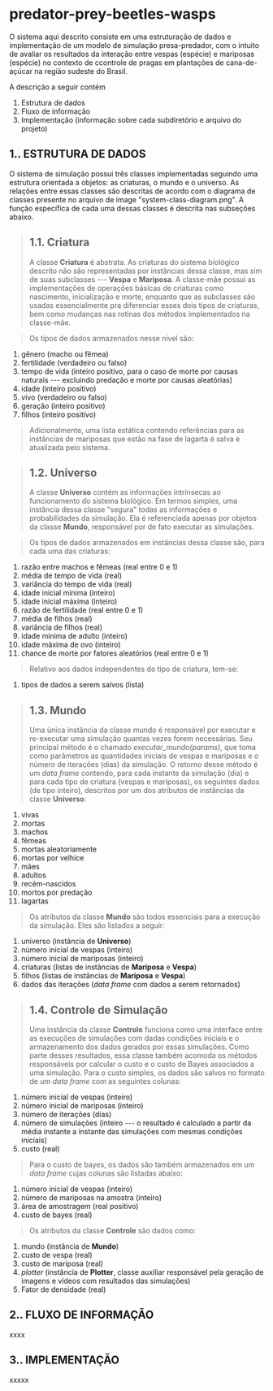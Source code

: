 # predator-prey-beetles-wasps

O sistema aqui descrito consiste em uma estruturação de dados e implementação de um modelo de simulação presa-predador, com o intuito de avaliar os resultados da interação entre vespas (espécie) e mariposas (espécie) no contexto de ccontrole de pragas em plantações de cana-de-açúcar na região sudeste do Brasil.

A descrição a seguir contém 
  1. Estrutura de dados
  2. Fluxo de informação
  3. Implementação (informação sobre cada subdiretório e arquivo do projeto)

1.. ESTRUTURA DE DADOS
----------------------
O sistema de simulação possui três classes implementadas seguindo uma estrutura orientada a objetos: as criaturas, o mundo e o universo. As relações entre essas classes são descritas de acordo com o diagrama de classes presente no arquivo de image "system-class-diagram.png". A função específica de cada uma dessas classes é descrita nas subseções abaixo.

> 1.1. Criatura
> -------------
> A classe __Criatura__ é abstrata. As criaturas do sistema biológico descrito não são representadas por instâncias dessa classe, mas sim de suas subclasses --- __Vespa__ e __Mariposa__. A classe-mãe possui as implementações de operações básicas de criaturas como nascimento, inicialização e morte, enquanto que as subclasses são usadas essencialmente pra diferenciar esses dois tipos de criaturas, bem como mudanças nas rotinas dos métodos implementados na classe-mãe.

> Os tipos de dados armazenados nesse nível são:
  1. gênero (macho ou fêmea)
  2. fertilidade (verdadeiro ou falso)
  3. tempo de vida (inteiro positivo, para o caso de morte por causas naturais --- excluindo predação e morte por causas aleatórias)
  4. idade (inteiro positivo)
  5. vivo (verdadeiro ou falso)
  6. geração (inteiro positivo)
  7. filhos (inteiro positivo)

> Adicionalmente, uma lista estática contendo referências para as instâncias de mariposas que estão na fase de lagarta é salva e atualizada pelo sistema.

> 1.2. Universo
> -------------
> A classe __Universo__ contém as informações intrínsecas ao funcionamento do sistema biológico. Em termos simples, uma instância dessa classe "segura" todas as informações e probabilidades da simulação. Ela é referenciada apenas por objetos da classe __Mundo__, responsável por de fato executar as simulações.

> Os tipos de dados armazenados em instâncias dessa classe são, para cada uma das criaturas:
  1. razão entre machos e fêmeas (real entre 0 e 1)
  2. média de tempo de vida (real)
  3. variância do tempo de vida (real)
  4. idade inicial mínima (inteiro)
  5. idade inicial máxima (inteiro)
  6. razão de fertilidade (real entre 0 e 1)
  7. média de filhos (real)
  8. variância de filhos (real)
  9. idade mínima de adulto (inteiro)
  10. idade máxima de ovo (inteiro)
  11. chance de morte por fatores aleatórios (real entre 0 e 1)

> Relativo aos dados independentes do tipo de criatura, tem-se:
  1. tipos de dados a serem salvos (lista)

> 1.3. Mundo
> ----------
> Uma única instância da classe mundo é responsável por executar e re-executar uma simulação quantas vezes forem necessárias. Seu principal método é o chamado *executar_mundo(params)*, que toma como parâmetros as quantidades iniciais de vespas e mariposas e o número de iterações (dias) da simulação. O retorno desse método é um *data frame* contendo, para cada instante da simulação (dia) e para cada tipo de criatura (vespas e mariposas), os seguintes dados (de tipo inteiro), descritos por um dos atributos de instâncias da classe __Universo__:
  1. vivas
  2. mortas
  3. machos
  4. fêmeas
  5. mortas aleatoriamente
  6. mortas por velhice 
  7. mães
  8. adultos
  9. recém-nascidos
  10. mortos por predação
  11. lagartas

> Os atributos da classe __Mundo__ são todos essenciais para a execução da simulação. Eles são listados a seguir:
  1. universo (instância de __Universo__)
  2. número inicial de vespas (inteiro)
  3. número inicial de mariposas (inteiro)
  4. criaturas (listas de instâncias de __Mariposa__ e __Vespa__)
  5. filhos (listas de instâncias de __Mariposa__ e __Vespa__)
  6. dados das iterações (*data frame* com dados a serem retornados)

> 1.4. Controle de Simulação
> --------------------------
> Uma instância da classe __Controle__ funciona como uma interface entre as execuções de simulações com dadas condições iniciais e o armazenamento dos dados gerados por essas simulações. Como parte desses resultados, essa classe também acomoda os métodos responsáveis por calcular o custo e o custo de Bayes associados a uma simulação. Para o custo simples, os dados são salvos no formato de um *data frame* com as seguintes colunas:
  1. número inicial de vespas (inteiro)
  2. número inicial de mariposas (inteiro)
  3. número de iterações (dias)
  4. número de simulações (inteiro --- o resultado é calculado a partir da média instante a instante das simulações com mesmas condições iniciais)
  5. custo (real)

> Para o custo de bayes, os dados são também armazenados em um *data frame* cujas colunas são listadas abaixo:
  1. número inicial de vespas (inteiro)
  2. número de mariposas na amostra (inteiro)
  3. área de amostragem (real positivo)
  4. custo de bayes (real)

> Os atributos da classe __Controle__ são dados como:
  1. mundo (instância de __Mundo__)
  2. custo de vespa (real)
  3. custo de mariposa (real)
  4. _plotter_ (instância de __Plotter__, classe auxiliar responsável pela geração de imagens e vídeos com resultados das simulações)
  5. Fator de densidade (real)

2.. FLUXO DE INFORMAÇÃO
-----------------------
xxxx

3.. IMPLEMENTAÇÃO
----------------
xxxxx
